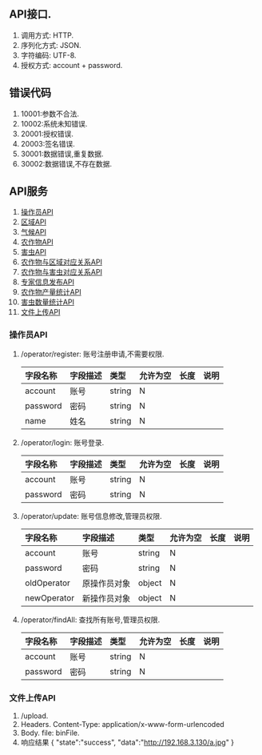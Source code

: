 ## API接口.
1. 调用方式: HTTP.
1. 序列化方式: JSON.
1. 字符编码: UTF-8.
1. 授权方式: account + password.

## 错误代码
1. 10001:参数不合法.
1. 10002:系统未知错误.
1. 20001:授权错误.
1. 20003:签名错误.
1. 30001:数据错误,重复数据.
1. 30002:数据错误,不存在数据.

## API服务
1. [操作员API](#operator)
1. [区域API](api_area.md)
1. [气候API](api_feature.md)
1. [农作物API](api_grain.md)
1. [害虫API](api_pest.md)
1. [农作物与区域对应关系API](api_grain_area.md)
1. [农作物与害虫对应关系API](api_grain_pest.md)
1. [专家信息发布API](api_publish.md)
1. [农作物产量统计API](api_stat_grain.md)
1. [害虫数量统计API](api_stat_pest.md)
1. [文件上传API](#upload)

### <span id="operator">操作员API</span>
1. /operator/register: 账号注册申请,不需要权限.

    | 字段名称 | 字段描述 | 类型 | 允许为空 | 长度 | 说明 |
    | :--- | :--- | :--- | :--- | :--- | :--- |
    | account | 账号 | string | N |  |  |
    | password | 密码 | string | N |  |  |
    | name | 姓名 | string | N |  |  |
1. /operator/login: 账号登录.

    | 字段名称 | 字段描述 | 类型 | 允许为空 | 长度 | 说明 |
    | :--- | :--- | :--- | :--- | :--- | :--- |
    | account | 账号 | string | N |  |  |
    | password | 密码 | string | N |  |  |
1. /operator/update: 账号信息修改,管理员权限.

    | 字段名称 | 字段描述 | 类型 | 允许为空 | 长度 | 说明 |
    | :--- | :--- | :--- | :--- | :--- | :--- |
    | account | 账号 | string | N |  |  |
    | password | 密码 | string | N |  |  |
    | oldOperator | 原操作员对象 | object | N |  |  |
    | newOperator | 新操作员对象 | object | N |  |  |
1. /operator/findAll: 查找所有账号,管理员权限.

    | 字段名称 | 字段描述 | 类型 | 允许为空 | 长度 | 说明 |
    | :--- | :--- | :--- | :--- | :--- | :--- |
    | account | 账号 | string | N |  |  |
    | password | 密码 | string | N |  |  |

### <span id="upload">文件上传API</span>
1. /upload.
1. Headers.
    Content-Type: application/x-www-form-urlencoded
1. Body.
    file: binFile.
1. 响应结果
    {
        "state":"success",
        "data":"http://192.168.3.130/a.jpg"
    }
